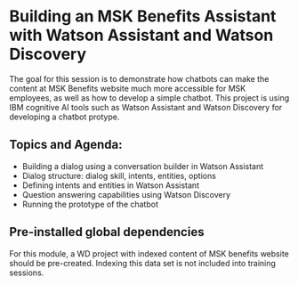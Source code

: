 # Building an MSK Benefits Assistant with Watson Assistant and Watson Discovery

The goal for this session is to demonstrate how chatbots can make the content at MSK Benefits website 
much more accessible for MSK employees, as well as how to develop a simple chatbot.
This project is using IBM cognitive AI tools such as Watson Assistant and Watson Discovery 
for developing a chatbot protype.  


## Topics and Agenda:

- Building a dialog using a conversation builder in Watson Assistant
- Dialog structure: dialog skill, intents, entities, options
- Defining intents and entities in Watson Assistant
- Question answering capabilities using Watson Discovery
- Running the prototype of the chatbot


## Pre-installed global dependencies

For this module, a WD project with indexed content of MSK benefits website should be pre-created. 
Indexing this data set is not included into training sessions.
